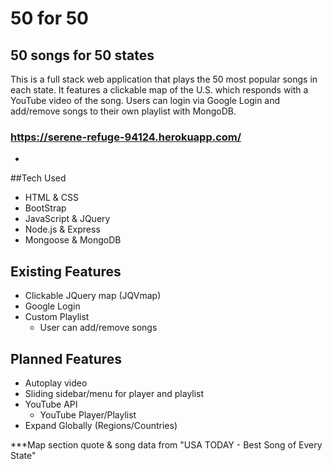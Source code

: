 # 50 for 50
## 50 songs for 50 states

This is a full stack web application that plays the 50 most popular songs in each state. It features a clickable map of the U.S. which responds with a YouTube video of the song. Users can login via Google Login and add/remove songs to their own playlist with MongoDB. 

### https://serene-refuge-94124.herokuapp.com/
*

##Tech Used
* HTML & CSS
* BootStrap
* JavaScript & JQuery
* Node.js & Express
* Mongoose & MongoDB


## Existing Features
* Clickable JQuery map (JQVmap)
* Google Login
* Custom Playlist 
    * User can add/remove songs

## Planned Features
* Autoplay video
* Sliding sidebar/menu for player and playlist
* YouTube API
    * YouTube Player/Playlist
* Expand Globally (Regions/Countries)




***Map section quote & song data from "USA TODAY - Best Song of Every State"

